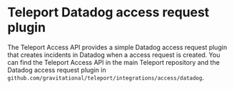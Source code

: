 # Teleport Datadog access request plugin

The Teleport Access API provides a simple Datadog access request plugin that
creates incidents in Datadog when a access request is created. You can find the
Teleport Access API in the main Teleport repository and the Datadog access
request plugin in `github.com/gravitational/teleport/integrations/access/datadog`.
